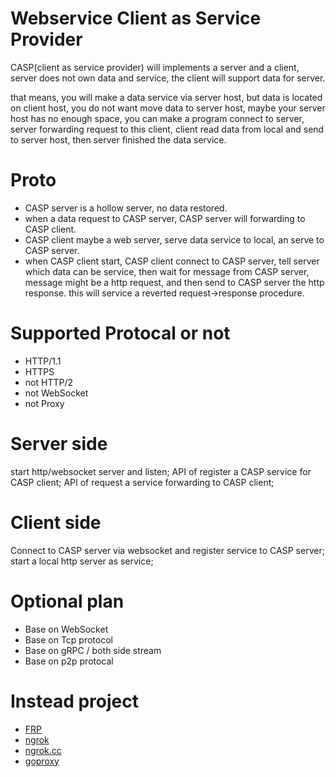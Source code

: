 # Webservice Client as Service Provider

CASP(client as service provider) will implements a server and a client, server does not own data and service, the client will support data for server.

that means, you will make a data service via server host, but data is located on client host, you do not want move data to server host, maybe your server host has no enough space, you can make a program connect to server, server forwarding request to this client, client read data from local and send to server host, then server finished the data service.

# Proto
- CASP server is a hollow server, no data restored.
- when a data request to CASP server, CASP server will forwarding to CASP client.
- CASP client maybe a web server, serve data service to local, an serve to CASP server.
- when CASP client start, CASP client connect to CASP server, tell server which data can be service, then wait for message from CASP server, message might be a http request, and then send to CASP server the http response. this will service a reverted request->response procedure.

# Supported Protocal or not
- HTTP/1.1
- HTTPS
- not HTTP/2
- not WebSocket
- not Proxy



# Server side
start http/websocket server and listen;
API of register a CASP service for CASP client;
API of request a service forwarding to CASP client;


# Client side
Connect to CASP server via websocket and register service to CASP server;
start a local http server as service;

# Optional plan
- Base on WebSocket
- Base on Tcp protocol
- Base on gRPC / both side stream
- Base on p2p protocal

# Instead project
- [FRP](https://github.com/fatedier/frp)
- [ngrok](https://ngrok.com/)
- [ngrok.cc](https://ngrok.cc)
- [goproxy](https://github.com/snail007/goproxy)

